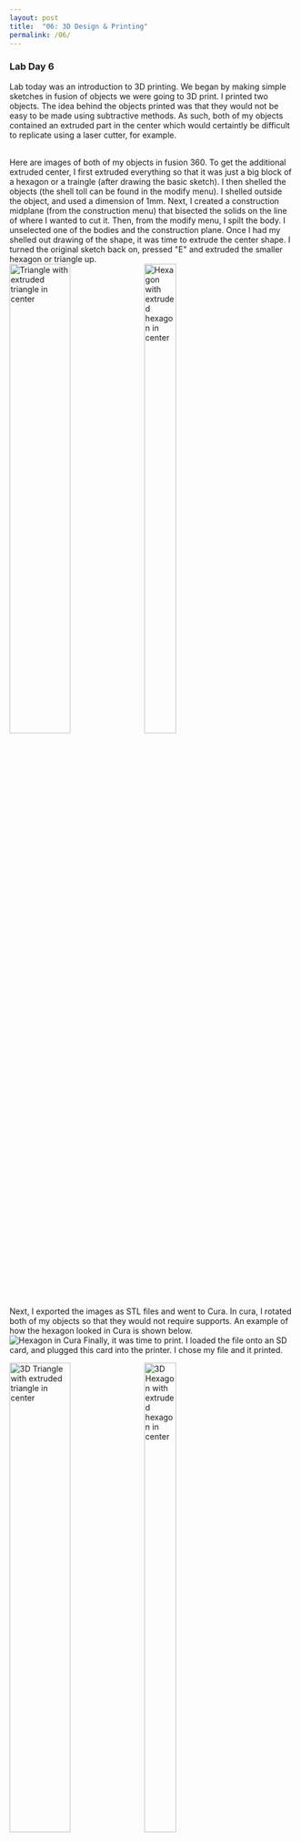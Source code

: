 ```yaml
---
layout: post
title:  "06: 3D Design & Printing"
permalink: /06/
---
```


### **Lab Day 6**

Lab today was an introduction to 3D printing. We began by making simple sketches in fusion of objects we were going to 3D print. I printed two objects. The idea behind the objects printed was that they would not be easy to be made using subtractive methods. As such, both of my objects contained an extruded part in the center which would certaintly be difficult to replicate using a laser cutter, for example. 

<BR>
Here are images of both of my objects in fusion 360. To get the additional extruded center, I first extruded everything so that it was just a big block of a hexagon or a traingle (after drawing the basic sketch). I then shelled the objects (the shell toll can be found in the modify menu). I shelled outside the object, and used a dimension of 1mm. Next, I created a construction midplane (from the construction menu) that bisected the solids on the line of where I wanted to cut it. Then, from the modify menu, I spilt the body. I unselected one of the bodies and the construction plane. Once I had my shelled out drawing of the shape, it was time to extrude the center shape. I turned the original sketch back on, pressed "E" and extruded the smaller hexagon or triangle up. 
<BR>
<div class="row">
  <div class="column">
    <img src="2.triangle.png" alt="Triangle with extruded triangle in center" style="float: left; width: 46%; margin-right: 1%; margin-bottom: 0.5em;">
  <div class="column">
    <img src="2.hexagon.png" alt="Hexagon with extruded hexagon in center" style="float: left; width: 46%; margin-right: 1%; margin-bottom: 0.5em;">
  </div>
</div>
 <p style="clear: both;">
<BR>
Next, I exported the images as STL files and went to Cura. In cura, I rotated both of my objects so that they would not require supports. An example of how the hexagon looked in Cura is shown below. 
<BR>
<img src="cura.hexagon.png" alt="Hexagon in Cura">
Finally, it was time to print. I loaded the file onto an SD card, and plugged this card into the printer. I chose my file and it printed. 
<BR>
<div class="row">
  <div class="column">
    <img src="IMG_2074.JPG" alt="3D Triangle with extruded triangle in center" style="float: left; width: 46%; margin-right: 1%; margin-bottom: 0.5em;">
  <div class="column">
    <img src="IMG_2075.JPG" alt="3D Hexagon with extruded hexagon in center" style="float: left; width: 46%; margin-right: 1%; margin-bottom: 0.5em;">
  </div>
</div>
 <p style="clear: both;">

<a href='Hexagon.stl' download>Click to download my STL file</a>


